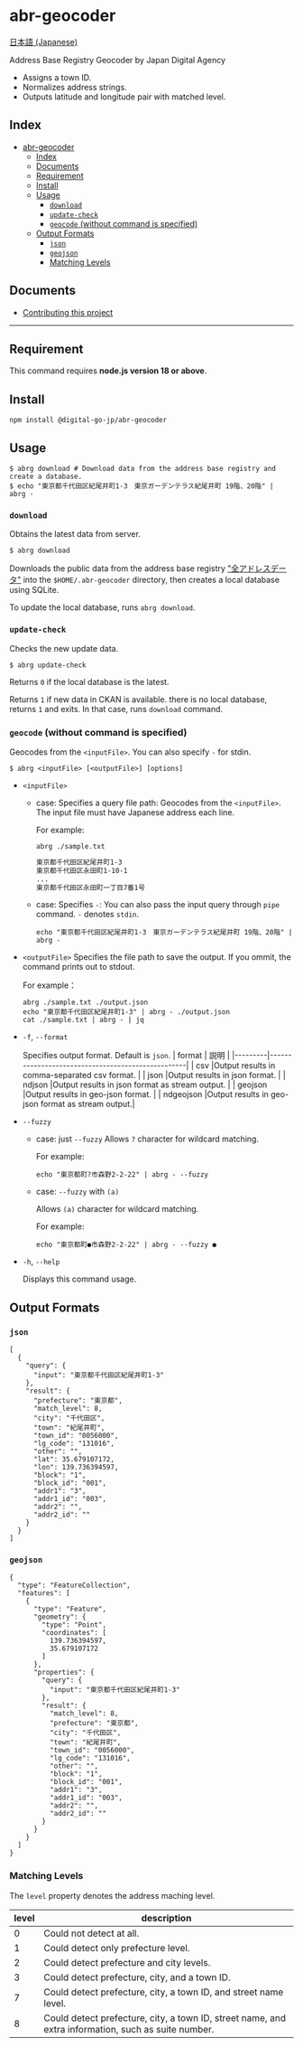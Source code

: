 # abr-geocoder

[日本語 (Japanese)](./README.ja.md)

Address Base Registry Geocoder by Japan Digital Agency
- Assigns a town ID.
- Normalizes address strings.
- Outputs latitude and longitude pair with matched level.

## Index
- [abr-geocoder](#abr-geocoder)
  - [Index](#index)
  - [Documents](#documents)
  - [Requirement](#requirement)
  - [Install](#install)
  - [Usage](#usage)
    - [`download`](#download)
    - [`update-check`](#update-check)
    - [`geocode` (without command is specified)](#geocode-without-command-is-specified)
  - [Output Formats](#output-formats)
    - [`json`](#json)
    - [`geojson`](#geojson)
    - [Matching Levels](#matching-levels)

## Documents
- [Contributing this project](docs/CONTRIBUTING.md)

-------

## Requirement

This command requires **node.js version 18 or above**.

## Install

```
npm install @digital-go-jp/abr-geocoder
```

## Usage

```
$ abrg download # Download data from the address base registry and create a database.
$ echo "東京都千代田区紀尾井町1-3　東京ガーデンテラス紀尾井町 19階、20階" | abrg -
```

### `download`

  Obtains the latest data from server.

  ```
  $ abrg download
  ```

  Downloads the public data from the address base registry ["全アドレスデータ"](https://catalog.registries.digital.go.jp/rc/dataset/ba000001) into the `$HOME/.abr-geocoder` directory,
  then creates a local database using SQLite.

  To update the local database, runs `abrg download`.

### `update-check`

  Checks the new update data.

  ```
  $ abrg update-check
  ```

  Returns `0` if the local database is the latest.

  Returns `1` if new data in CKAN is available. there is no local database, returns `1` and exits. In that case, runs `download` command.

### `geocode` (without command is specified)

Geocodes from the `<inputFile>`. 
You can also specify `-` for stdin.

```
$ abrg <inputFile> [<outputFile>] [options]
```

- `<inputFile>`
  - case: Specifies a query file path:
    Geocodes from the `<inputFile>`. The input file must have Japanese address each line.

    For example:
    ```
    abrg ./sample.txt
    ```

    ```sample.txt
    東京都千代田区紀尾井町1-3
    東京都千代田区永田町1-10-1
    ...
    東京都千代田区永田町一丁目7番1号
    ```

  - case: Specifies `-`:
    You can also pass the input query through `pipe` command. `-` denotes `stdin`.

    ```
    echo "東京都千代田区紀尾井町1-3　東京ガーデンテラス紀尾井町 19階、20階" | abrg -
    ```

- `<outputFile>`
  Specifies the file path to save the output.
  If you ommit, the command prints out to stdout.

  For example：
  ```
  abrg ./sample.txt ./output.json
  echo "東京都千代田区紀尾井町1-3" | abrg - ./output.json
  cat ./sample.txt | abrg - | jq
  ```

- `-f`, `--format`

  Specifies output format. Default is `json`.
  | format  | 説明                                               |
  |---------|---------------------------------------------------|
  | csv     |Output results in comma-separated csv format.      |
  | json    |Output results in json format.                     |
  | ndjson  |Output results in json format as stream output.    |
  | geojson |Output results in geo-json format.                 |
  | ndgeojson  |Output results in geo-json format as stream output.|

- `--fuzzy`

  - case: just `--fuzzy`
    Allows `?` character for wildcard matching.
    
    For example:
    ```
    echo "東京都町?市森野2-2-22" | abrg - --fuzzy
    ```

  - case: `--fuzzy` with `(a)`
  
    Allows `(a)` character for wildcard matching.

    For example:
    ```
    echo "東京都町●市森野2-2-22" | abrg - --fuzzy ●
    ```
  
- `-h`, `--help`

   Displays this command usage.

## Output Formats

### `json`

```
[
  {
    "query": {
      "input": "東京都千代田区紀尾井町1-3"
    },
    "result": {
      "prefecture": "東京都",
      "match_level": 8,
      "city": "千代田区",
      "town": "紀尾井町",
      "town_id": "0056000",
      "lg_code": "131016",
      "other": "",
      "lat": 35.679107172,
      "lon": 139.736394597,
      "block": "1",
      "block_id": "001",
      "addr1": "3",
      "addr1_id": "003",
      "addr2": "",
      "addr2_id": ""
    }
  }
]
```

### `geojson`

```
{
  "type": "FeatureCollection",
  "features": [
    {
      "type": "Feature",
      "geometry": {
        "type": "Point",
        "coordinates": [
          139.736394597,
          35.679107172
        ]
      },
      "properties": {
        "query": {
          "input": "東京都千代田区紀尾井町1-3"
        },
        "result": {
          "match_level": 8,
          "prefecture": "東京都",
          "city": "千代田区",
          "town": "紀尾井町",
          "town_id": "0056000",
          "lg_code": "131016",
          "other": "",
          "block": "1",
          "block_id": "001",
          "addr1": "3",
          "addr1_id": "003",
          "addr2": "",
          "addr2_id": ""
        }
      }
    }
  ]
}
```

### Matching Levels

The `level` property denotes the address maching level. 

| level | description |
|-------|-------------|
| 0 | Could not detect at all. |
| 1 | Could detect only prefecture level. |
| 2 | Could detect prefecture and city levels. |
| 3 | Could detect prefecture, city, and a town ID. |
| 7 | Could detect prefecture, city, a town ID, and street name level. |
| 8 | Could detect prefecture, city, a town ID, street name, and extra information, such as suite number. |

